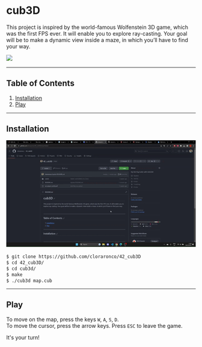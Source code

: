 # cub3D
This project is inspired by the world-famous Wolfenstein 3D game, which was the first FPS ever.
It will enable you to explore ray-casting.
Your goal will be to make a dynamic view inside a maze, in which you’ll have to find your way.

![](https://github.com/cloraronco/42_cub3D/blob/master/cub3d_demoV1_GIF.gif)

***
## Table of Contents
1. [Installation](#installation)
2. [Play](#play)
***
## Installation
![](https://github.com/cloraronco/42_cub3D/blob/master/cub3d_installationV1_GIF.gif)
```
$ git clone https://github.com/cloraronco/42_cub3D
$ cd 42_cub3D/
$ cd cub3d/
$ make
$ ./cub3d map.cub
```
***
## Play
To move on the map, press the keys `W`, `A`, `S`, `D`.  
To move the cursor, press the arrow keys.
Press `ESC` to leave the game.
  
It's your turn!  
